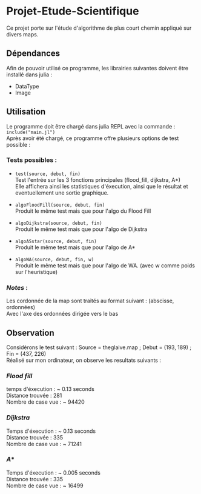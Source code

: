 # Projet-Etude-Scientifique
Ce projet porte sur l'étude d'algorithme de plus court chemin appliqué sur divers maps.

## Dépendances 
Afin de pouvoir utilisé ce programme, les librairies suivantes doivent être installé dans julia : 
- DataType
- Image

## Utilisation
Le programme doit être chargé dans julia REPL avec la commande : `include("main.jl")`  <br>
Après avoir été chargé, ce programme offre plusieurs options de test possible :  <br>

### Tests possibles :
- `test(source, debut, fin)` <br>
Test l'entrée sur les 3 fonctions principales (flood_fill, dijkstra, A*) <br>
Elle affichera ainsi les statistiques d'éxecution, ainsi que le résultat et eventuellement une sortie graphique.

- `algoFloodFill(source, debut, fin)` <br>
Produit le même test mais que pour l'algo du Flood Fill

- `algoDijkstra(source, debut, fin)` <br>
Produit le même test mais que pour l'algo de Dijkstra

- `algoASstar(source, debut, fin)` <br>
Produit le même test mais que pour l'algo de A*

- `algoWA(source, debut, fin, w)` <br>
Produit le même test mais que pour l'algo de WA. (avec w comme poids sur l'heuristique)


### *Notes* :
Les cordonnée de la map sont traités au format suivant : (abscisse, ordonnées) <br>
Avec l'axe des ordonnées dirigée vers le bas

## Observation
Considérons le test suivant : Source = theglaive.map ; Debut = (193, 189) ; Fin = (437, 226) <br>
Réalisé sur mon ordinateur, on observe les resultats suivants : 

### *Flood fill* 
temps d'éxecution : ~ 0.13 seconds <br>
Distance trouvée : 281 <br>
Nombre de case vue : ~ 94420 <br>

### *Dijkstra*
Temps d'éxecution : ~ 0.13 seconds <br>
Distance trouvée : 335 <br>
Nombre de case vue : ~ 71241  <br>

### *A**
Temps d'éxecution : ~ 0.005 seconds  <br>
Distance trouvée : 335  <br>
Nombre de case vue : ~ 16499  <br>

